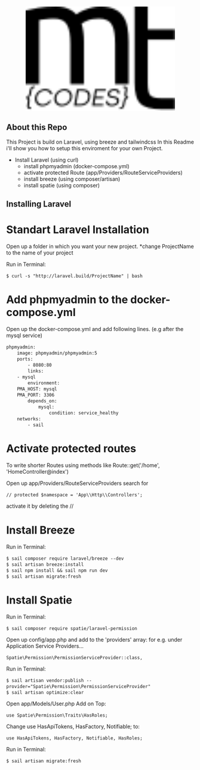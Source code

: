 <p align="center"><a href="https://laravel.com" target="_blank"><img src="https://github.com/mtaopp/laravel-breeze-spatie/blob/main/public/svg/logo.svg" width="400"></a></p>

## About this Repo
This Project is build on Laravel, using breeze and tailwindcss
In this Readme i'll show you how to setup this enviroment for
your own Project.

- Install Laravel (using curl)
    - install phpmyadmin (docker-compose.yml)
    - activate protected Route (app/Providers/RouteServiceProviders)
    - install breeze (using composer/artisan)
    - install spatie (using composer)

## Installing Laravel

# Standart Laravel Installation
Open up a folder in which you want your new project.
*change ProjectName to the name of your project

Run in Terminal:

    $ curl -s "http://laravel.build/ProjectName" | bash

# Add phpmyadmin to the docker-compose.yml
Open up the docker-compose.yml and add following lines. (e.g after the mysql service)

    phpmyadmin:
        image: phpmyadmin/phpmyadmin:5
        ports:
            - 8080:80
            links:
        - mysql
            environment:
        PMA_HOST: mysql
        PMA_PORT: 3306
            depends_on:
                mysql:
                    condition: service_healthy
        networks:
            - sail

# Activate protected routes
To write shorter Routes using methods like 
Route::get('/home', 'HomeController@index')

Open up app/Providers/RouteServiceProviders
search for 

    // protected $namespace = 'App\\Http\\Controllers';

activate it by deleting the //


# Install Breeze
Run in Terminal:

    $ sail composer require laravel/breeze --dev
    $ sail artisan breeze:install
    $ sail npm install && sail npm run dev
    $ sail artisan migrate:fresh

# Install Spatie
Run in Terminal:

    $ sail composer require spatie/laravel-permission

Open up config/app.php and add to the 'providers' array:
for e.g. under Application Service Providers...

    Spatie\Permission\PermissionServiceProvider::class,

Run in Terminal:

    $ sail artisan vendor:publish --provider="Spatie\Permission\PermissionServiceProvider"
    $ sail artisan optimize:clear

Open app/Models/User.php
Add on Top:

    use Spatie\Permission\Traits\HasRoles;

Change use HasApiTokens, HasFactory, Notifiable; to:

    use HasApiTokens, HasFactory, Notifiable, HasRoles;

Run in Terminal:

    $ sail artisan migrate:fresh
